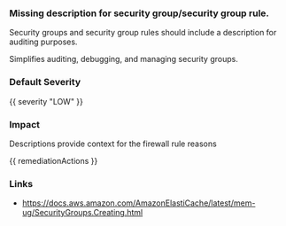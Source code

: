 
### Missing description for security group/security group rule.

Security groups and security group rules should include a description for auditing purposes.

Simplifies auditing, debugging, and managing security groups.

### Default Severity
{{ severity "LOW" }}

### Impact
Descriptions provide context for the firewall rule reasons

<!-- DO NOT CHANGE -->
{{ remediationActions }}

### Links
- https://docs.aws.amazon.com/AmazonElastiCache/latest/mem-ug/SecurityGroups.Creating.html
        
